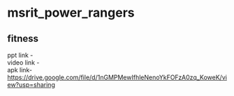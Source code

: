 # msrit_power_rangers

## fitness

ppt link - 
<br/>
video link -
<br/>
apk link- https://drive.google.com/file/d/1nGMPMewIfhleNenoYkFOFzA0zq_KoweK/view?usp=sharing
